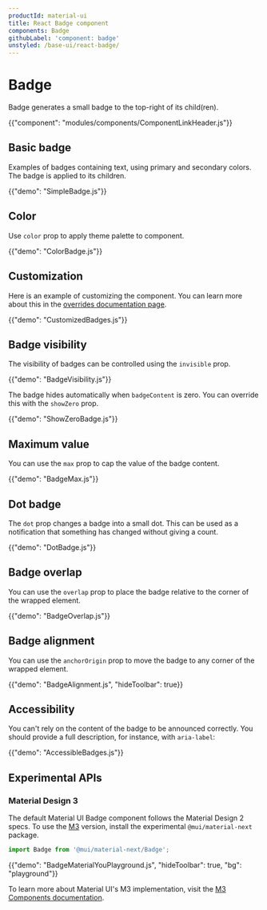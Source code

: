 ```yaml
---
productId: material-ui
title: React Badge component
components: Badge
githubLabel: 'component: badge'
unstyled: /base-ui/react-badge/
---
```


# Badge

<p class="description">Badge generates a small badge to the top-right of its child(ren).</p>

{{"component": "modules/components/ComponentLinkHeader.js"}}

## Basic badge

Examples of badges containing text, using primary and secondary colors. The badge is applied to its children.

{{"demo": "SimpleBadge.js"}}

## Color

Use `color` prop to apply theme palette to component.

{{"demo": "ColorBadge.js"}}

## Customization

Here is an example of customizing the component.
You can learn more about this in the [overrides documentation page](/material-ui/customization/how-to-customize/).

{{"demo": "CustomizedBadges.js"}}

## Badge visibility

The visibility of badges can be controlled using the `invisible` prop.

{{"demo": "BadgeVisibility.js"}}

The badge hides automatically when `badgeContent` is zero. You can override this with the `showZero` prop.

{{"demo": "ShowZeroBadge.js"}}

## Maximum value

You can use the `max` prop to cap the value of the badge content.

{{"demo": "BadgeMax.js"}}

## Dot badge

The `dot` prop changes a badge into a small dot. This can be used as a notification that something has changed without giving a count.

{{"demo": "DotBadge.js"}}

## Badge overlap

You can use the `overlap` prop to place the badge relative to the corner of the wrapped element.

{{"demo": "BadgeOverlap.js"}}

## Badge alignment

You can use the `anchorOrigin` prop to move the badge to any corner of the wrapped element.

{{"demo": "BadgeAlignment.js", "hideToolbar": true}}

## Accessibility

You can't rely on the content of the badge to be announced correctly.
You should provide a full description, for instance, with `aria-label`:

{{"demo": "AccessibleBadges.js"}}

## Experimental APIs

### Material Design 3

The default Material UI Badge component follows the Material Design 2 specs.
To use the [M3](https://m3.material.io/) version, install the experimental `@mui/material-next` package.

```js
import Badge from '@mui/material-next/Badge';
```

{{"demo": "BadgeMaterialYouPlayground.js", "hideToolbar": true, "bg": "playground"}}

To learn more about Material UI's M3 implementation, visit the [M3 Components documentation](/material-ui/guides/material-3-components/).
